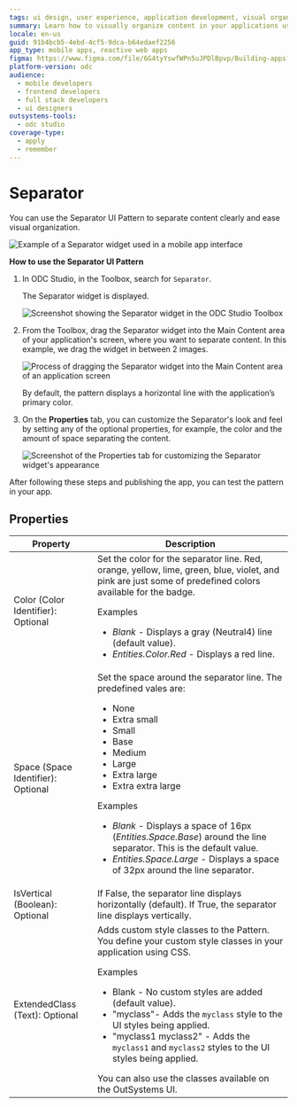 ```yaml
---
tags: ui design, user experience, application development, visual organization, separation patterns
summary: Learn how to visually organize content in your applications using the Separator UI Pattern in OutSystems Developer Cloud (ODC).
locale: en-us
guid: 91b4bcb5-4ebd-4cf5-9dca-b64edaef2256
app_type: mobile apps, reactive web apps
figma: https://www.figma.com/file/6G4tyYswfWPn5uJPDlBpvp/Building-apps?type=design&node-id=3208%3A21611&t=ZwHw8hXeFhwYsO5V-1
platform-version: odc
audience:
  - mobile developers
  - frontend developers
  - full stack developers
  - ui designers
outsystems-tools:
  - odc studio
coverage-type:
  - apply
  - remember
---
```


# Separator

You can use the Separator UI Pattern to separate content clearly and ease visual organization.

  ![Example of a Separator widget used in a mobile app interface](images/separator-example.png "Separator Widget Example")

**How to use the Separator UI Pattern**

1. In ODC Studio, in the Toolbox, search for `Separator`.

    The Separator widget is displayed.

    ![Screenshot showing the Separator widget in the ODC Studio Toolbox](images/separator-widget-ss.png "Separator Widget in Toolbox")

1. From the Toolbox, drag the Separator widget into the Main Content area of your application's screen, where you want to separate content. In this example, we drag the widget in between 2 images.

    ![Process of dragging the Separator widget into the Main Content area of an application screen](images/separator-drag-ss.png "Dragging Separator Widget to Screen")

    By default, the pattern displays a horizontal line with the application’s primary color. 

1. On the **Properties** tab, you can customize the Separator's look and feel by setting any of the optional properties, for example, the color and the amount of space separating the content.

    ![Screenshot of the Properties tab for customizing the Separator widget's appearance](images/separator-prop-ss.png "Separator Pattern Properties")

After following these steps and publishing the app, you can test the pattern in your app.

## Properties

| **Property**                       | **Description**                                                                                                                                                                                                                                                                                                                                                                                                                                                                                                                                                                                                                        |
|------------------------------------|----------------------------------------------------------------------------------------------------------------------------------------------------------------------------------------------------------------------------------------------------------------------------------------------------------------------------------------------------------------------------------------------------------------------------------------------------------------------------------------------------------------------------------------------------------------------------------------------------------------------------------------|
| Color (Color Identifier): Optional | Set the color for the separator line. Red, orange, yellow, lime, green, blue, violet, and pink are just some of predefined colors available for the badge. <p>Examples <ul><li>_Blank_ - Displays a gray (Neutral4) line (default value).</li><li>_Entities.Color.Red_ - Displays a red line.</li></ul></p>                                                                                                                                                                                                                                                                                                                            |
| Space (Space Identifier): Optional | Set the space around the separator line. The predefined vales are: <p> <ul><li>None</li><li>Extra small</li><li>Small</li><li>Base</li><li>Medium</li><li>Large</li><li>Extra large</li><li>Extra extra large</li></ul></p><p>Examples <ul><li>_Blank_ - Displays a space of 16px (_Entities.Space.Base_) around the line separator. This is the default value.</li><li>_Entities.Space.Large_ - Displays a space of 32px around the line separator.</li></ul></p>                                                                                                                                                                     |
| IsVertical (Boolean): Optional     | If False, the separator line displays horizontally (default). If True, the separator line displays vertically.                                                                                                                                                                                                                                                                                                                                                                                                                                                                                                                         |
| ExtendedClass (Text): Optional     | Adds custom style classes to the Pattern. You define your custom style classes in your application using CSS. <p>Examples <ul><li>Blank - No custom styles are added (default value).</li><li>"myclass"- Adds the ``myclass`` style to the UI styles being applied.</li><li>"myclass1 myclass2" - Adds the ``myclass1`` and ``myclass2`` styles to the UI styles being applied.</li></ul></p>You can also use the classes available on the OutSystems UI. |
